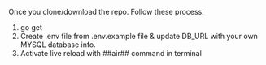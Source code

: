 Once you clone/download the repo. Follow these process:

1. go get
2. Create .env file from .env.example file & update DB_URL with your own MYSQL database info.
3. Activate live reload with ##air## command in terminal
